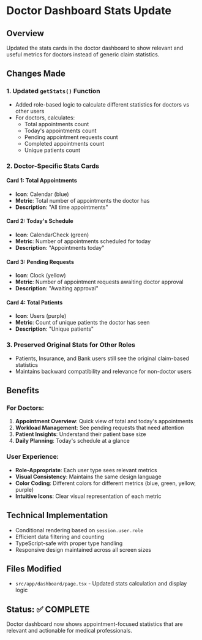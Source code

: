 # Doctor Dashboard Stats Update

## Overview
Updated the stats cards in the doctor dashboard to show relevant and useful metrics for doctors instead of generic claim statistics.

## Changes Made

### 1. Updated `getStats()` Function
- Added role-based logic to calculate different statistics for doctors vs other users
- For doctors, calculates:
  - Total appointments count
  - Today's appointments count
  - Pending appointment requests count
  - Completed appointments count
  - Unique patients count

### 2. Doctor-Specific Stats Cards

#### Card 1: Total Appointments
- **Icon**: Calendar (blue)
- **Metric**: Total number of appointments the doctor has
- **Description**: "All time appointments"

#### Card 2: Today's Schedule
- **Icon**: CalendarCheck (green)
- **Metric**: Number of appointments scheduled for today
- **Description**: "Appointments today"

#### Card 3: Pending Requests
- **Icon**: Clock (yellow)
- **Metric**: Number of appointment requests awaiting doctor approval
- **Description**: "Awaiting approval"

#### Card 4: Total Patients
- **Icon**: Users (purple)
- **Metric**: Count of unique patients the doctor has seen
- **Description**: "Unique patients"

### 3. Preserved Original Stats for Other Roles
- Patients, Insurance, and Bank users still see the original claim-based statistics
- Maintains backward compatibility and relevance for non-doctor users

## Benefits

### For Doctors:
1. **Appointment Overview**: Quick view of total and today's appointments
2. **Workload Management**: See pending requests that need attention
3. **Patient Insights**: Understand their patient base size
4. **Daily Planning**: Today's schedule at a glance

### User Experience:
- **Role-Appropriate**: Each user type sees relevant metrics
- **Visual Consistency**: Maintains the same design language
- **Color Coding**: Different colors for different metrics (blue, green, yellow, purple)
- **Intuitive Icons**: Clear visual representation of each metric

## Technical Implementation
- Conditional rendering based on `session.user.role`
- Efficient data filtering and counting
- TypeScript-safe with proper type handling
- Responsive design maintained across all screen sizes

## Files Modified
- `src/app/dashboard/page.tsx` - Updated stats calculation and display logic

## Status: ✅ COMPLETE
Doctor dashboard now shows appointment-focused statistics that are relevant and actionable for medical professionals.
